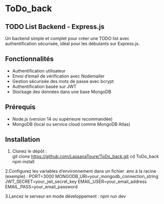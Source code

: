 # ToDo_back  
## TODO List Backend - Express.js

Un backend simple et complet pour créer une TODO list avec authentification sécurisée, idéal pour les débutants sur Express.js.

## Fonctionnalités

- Authentification utilisateur  
- Envoi d’email de vérification avec Nodemailer  
- Gestion sécurisée des mots de passe avec bcrypt  
- Authentification basée sur JWT  
- Stockage des données dans une base MongoDB  

## Prérequis

- Node.js (version 14 ou supérieure recommandée)  
- MongoDB (local ou service cloud comme MongoDB Atlas)  

## Installation

1. Clonez le dépôt :  
git clone https://github.com/LassanaToure/ToDo_back.git
cd ToDo_back
npm install

2.Configurez les variables d’environnement dans un fichier .env à la racine (exemple) :
PORT=3000
MONGODB_URI=your_mongodb_connection_string
JWT_SECRET=your_jwt_secret_key
EMAIL_USER=your_email_address
EMAIL_PASS=your_email_password

3.Lancez le serveur en mode développement :
npm run dev
